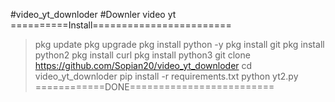 #video_yt_downloder
#Downler video yt
==========Install========================
> pkg update 
> pkg upgrade
> pkg install python -y
> pkg install git
> pkg install python2
> pkg install curl
> pkg install python3
> git clone https://github.com/Sopian20/video_yt_downloder
> cd video_yt_downloder
> pip install -r requirements.txt
> python yt2.py
============DONE=========================
